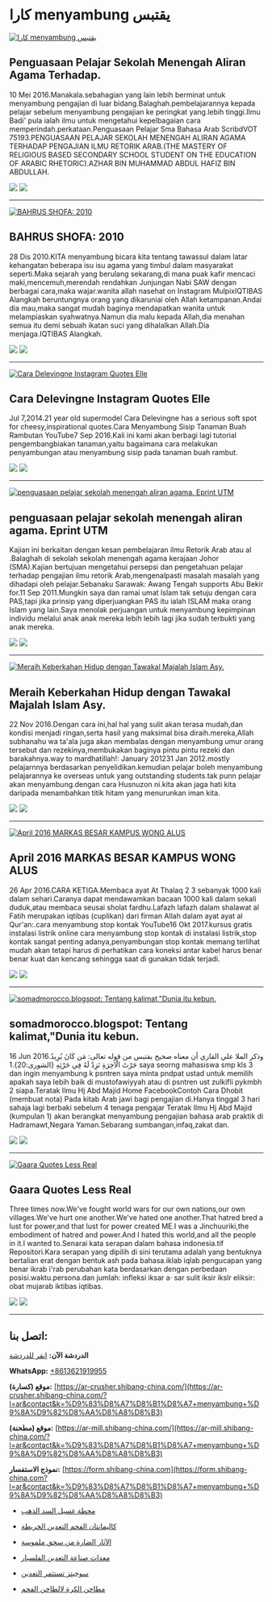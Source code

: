 # كارا menyambung يقتبس

<a href="https://swt.shibang-china.com/?l=ar&img&k=%D9%83%D8%A7%D8%B1%D8%A7+menyambung+%D9%8A%D9%82%D8%AA%D8%A8%D8%B3" target="_blank">![كارا menyambung يقتبس](http://static.shibang-china.com/all-800x300/1367.jpg)</a>

## Penguasaan Pelajar Sekolah Menengah Aliran Agama Terhadap.
10 Mei 2016.Manakala.sebahagian yang lain lebih berminat untuk menyambung pengajian di luar bidang.Balaghah.pembelajarannya kepada pelajar sebelum menyambung pengajian ke peringkat yang.lebih tinggi.Ilmu Badi&#39; pula ialah ilmu untuk mengetahui kepelbagaian cara memperindah.perkataan.Penguasaan Pelajar Sma Bahasa Arab ScribdVOT 75193.PENGUASAAN PELAJAR SEKOLAH MENENGAH ALIRAN AGAMA TERHADAP PENGAJIAN ILMU RETORIK ARAB.(THE MASTERY OF RELIGIOUS BASED SECONDARY SCHOOL STUDENT ON THE EDUCATION OF ARABIC RHETORIC).AZHAR BIN MUHAMMAD ABDUL HAFIZ BIN ABDULLAH.


<a href="https://whatsapp.shibangsoft.com/WhatsApp.php" target="_blank" title="WhatsApp">![](http://static.shibang-china.com/icon/whatsapp.png)</a> <a href="https://swt.shibang-china.com/?l=ar&icon&k=%D9%83%D8%A7%D8%B1%D8%A7+menyambung+%D9%8A%D9%82%D8%AA%D8%A8%D8%B3" target="_blank">![](http://static.shibang-china.com/icon/chat-ar.png)</a>

---

<a href="https://swt.shibang-china.com/?l=ar&img&k=%D9%83%D8%A7%D8%B1%D8%A7+menyambung+%D9%8A%D9%82%D8%AA%D8%A8%D8%B3" target="_blank">![BAHRUS SHOFA: 2010](http://static.shibang-china.com/all-800x300/751.jpg)</a>

## BAHRUS SHOFA: 2010
28 Dis 2010.KITA menyambung bicara kita tentang tawassul dalam latar kehangatan beberapa isu isu agama yang timbul dalam masyarakat seperti.Maka sejarah yang berulang sekarang,di mana puak kafir mencaci maki,mencemuh,merendah rendahkan Junjungan Nabi SAW dengan berbagai cara,maka wajar.wanita allah nasehat on Instagram MulpixIQTIBAS Alangkah beruntungnya orang yang dikaruniai oleh Allah ketampanan.Andai dia mau,maka sangat mudah baginya mendapatkan wanita untuk melampiaskan syahwatnya.Namun dia malu kepada Allah,dia menahan semua itu demi sebuah ikatan suci yang dihalalkan Allah.Dia menjaga.IQTIBAS Alangkah.


<a href="https://whatsapp.shibangsoft.com/WhatsApp.php" target="_blank" title="WhatsApp">![](http://static.shibang-china.com/icon/whatsapp.png)</a> <a href="https://swt.shibang-china.com/?l=ar&icon&k=%D9%83%D8%A7%D8%B1%D8%A7+menyambung+%D9%8A%D9%82%D8%AA%D8%A8%D8%B3" target="_blank">![](http://static.shibang-china.com/icon/chat-ar.png)</a>

---

<a href="https://swt.shibang-china.com/?l=ar&img&k=%D9%83%D8%A7%D8%B1%D8%A7+menyambung+%D9%8A%D9%82%D8%AA%D8%A8%D8%B3" target="_blank">![Cara Delevingne Instagram Quotes Elle](http://static.shibang-china.com/all-800x300/740.jpg)</a>

## Cara Delevingne Instagram Quotes Elle
Jul 7,2014.21 year old supermodel Cara Delevingne has a serious soft spot for cheesy,inspirational quotes.Cara Menyambung Sisip Tanaman Buah Rambutan YouTube7 Sep 2016.Kali ini kami akan berbagi lagi tutorial pengembangbiakan tanaman,yaitu bagaimana cara melakukan penyambungan atau menyambung sisip pada tanaman buah rambut.


<a href="https://whatsapp.shibangsoft.com/WhatsApp.php" target="_blank" title="WhatsApp">![](http://static.shibang-china.com/icon/whatsapp.png)</a> <a href="https://swt.shibang-china.com/?l=ar&icon&k=%D9%83%D8%A7%D8%B1%D8%A7+menyambung+%D9%8A%D9%82%D8%AA%D8%A8%D8%B3" target="_blank">![](http://static.shibang-china.com/icon/chat-ar.png)</a>

---

<a href="https://swt.shibang-china.com/?l=ar&img&k=%D9%83%D8%A7%D8%B1%D8%A7+menyambung+%D9%8A%D9%82%D8%AA%D8%A8%D8%B3" target="_blank">![penguasaan pelajar sekolah menengah aliran agama. Eprint UTM](http://static.shibang-china.com/all-800x300/398.jpg)</a>

## penguasaan pelajar sekolah menengah aliran agama. Eprint UTM
Kajian ini berkaitan dengan kesan pembelajaran ilmu Retorik Arab atau al .Balaghah di sekolah sekolah menengah agama kerajaan Johor (SMA).Kajian bertujuan mengetahui persepsi dan pengetahuan pelajar terhadap pengajian ilmu retorik Arab,mengenalpasti masalah masalah yang dihadapi oleh pelajar.Sebanaku Sarawak: Awang Tengah supports Abu Bekir for.11 Sep 2011.Mungkin saya dan ramai umat Islam tak setuju dengan cara PAS,tapi jika prinsip yang diperjuangkan PAS itu ialah ISLAM maka orang Islam yang lain.Saya menolak perjuangan untuk menyambung kepimpinan individu melalui anak anak mereka lebih lebih lagi jika sudah terbukti yang anak mereka.


<a href="https://whatsapp.shibangsoft.com/WhatsApp.php" target="_blank" title="WhatsApp">![](http://static.shibang-china.com/icon/whatsapp.png)</a> <a href="https://swt.shibang-china.com/?l=ar&icon&k=%D9%83%D8%A7%D8%B1%D8%A7+menyambung+%D9%8A%D9%82%D8%AA%D8%A8%D8%B3" target="_blank">![](http://static.shibang-china.com/icon/chat-ar.png)</a>

---

<a href="https://swt.shibang-china.com/?l=ar&img&k=%D9%83%D8%A7%D8%B1%D8%A7+menyambung+%D9%8A%D9%82%D8%AA%D8%A8%D8%B3" target="_blank">![Meraih Keberkahan Hidup dengan Tawakal Majalah Islam Asy.](http://static.shibang-china.com/all-800x300/215.jpg)</a>

## Meraih Keberkahan Hidup dengan Tawakal Majalah Islam Asy.
22 Nov 2016.Dengan cara ini,hal hal yang sulit akan terasa mudah,dan kondisi menjadi ringan,serta hasil yang maksimal bisa diraih.mereka,Allah subhanahu wa ta&#39;ala juga akan membalas dengan menyambung umur orang tersebut dan rezekinya,membukakan baginya pintu pintu rezeki dan barakahnya.way to mardhatillah!: January 201231 Jan 2012.mostly pelajarnnya berdasarkan penyelidikan.kemudian pelajar boleh menyambung pelajarannya ke overseas untuk yang outstanding students.tak punn pelajar akan menyambung.dengan cara Husnuzon ni.kita akan jaga hati kita daripada menambahkan titik hitam yang menurunkan iman kita.


<a href="https://whatsapp.shibangsoft.com/WhatsApp.php" target="_blank" title="WhatsApp">![](http://static.shibang-china.com/icon/whatsapp.png)</a> <a href="https://swt.shibang-china.com/?l=ar&icon&k=%D9%83%D8%A7%D8%B1%D8%A7+menyambung+%D9%8A%D9%82%D8%AA%D8%A8%D8%B3" target="_blank">![](http://static.shibang-china.com/icon/chat-ar.png)</a>

---

<a href="https://swt.shibang-china.com/?l=ar&img&k=%D9%83%D8%A7%D8%B1%D8%A7+menyambung+%D9%8A%D9%82%D8%AA%D8%A8%D8%B3" target="_blank">![April 2016 MARKAS BESAR KAMPUS WONG ALUS](http://static.shibang-china.com/all-800x300/323.jpg)</a>

## April 2016 MARKAS BESAR KAMPUS WONG ALUS
26 Apr 2016.CARA KETIGA.Membaca ayat At Thalaq 2 3 sebanyak 1000 kali dalam sehari.Caranya dapat mendawamkan bacaan 1000 kali dalam sekali duduk,atau membaca seusai sholat fardhu.Lafazh lafazh dalam shalawat al Fatih merupakan iqtibas (cuplikan) dari firman Allah dalam ayat ayat al Qur&#39;an:.cara menyambung stop kontak YouTube16 Okt 2017.kursus gratis instalasi listrik online cara menyambung stop kontak di instalasi listrik,stop kontak sangat penting adanya,penyambungan stop kontak memang terlihat mudah akan tetapi harus di perhatikan cara koneksi antar kabel harus benar benar kuat dan kencang sehingga saat di gunakan tidak terjadi.


<a href="https://whatsapp.shibangsoft.com/WhatsApp.php" target="_blank" title="WhatsApp">![](http://static.shibang-china.com/icon/whatsapp.png)</a> <a href="https://swt.shibang-china.com/?l=ar&icon&k=%D9%83%D8%A7%D8%B1%D8%A7+menyambung+%D9%8A%D9%82%D8%AA%D8%A8%D8%B3" target="_blank">![](http://static.shibang-china.com/icon/chat-ar.png)</a>

---

<a href="https://swt.shibang-china.com/?l=ar&img&k=%D9%83%D8%A7%D8%B1%D8%A7+menyambung+%D9%8A%D9%82%D8%AA%D8%A8%D8%B3" target="_blank">![somadmorocco.blogspot: Tentang kalimat,&quot;Dunia itu kebun.](http://static.shibang-china.com/all-800x300/1359.jpg)</a>

## somadmorocco.blogspot: Tentang kalimat,&quot;Dunia itu kebun.
16 Jun 2016.وذكر الملا علي القاري أن معناه صحيح يقتبس من قوله تعالى: مَن كَانَ يُرِيدُ حَرْثَ الْآخِرَةِ نَزِدْ لَهُ فِي حَرْثِهِ {الشورى:20}.1 saya seorng mahasiswa smp kls 3 dan ingin menyambung k psntren saya minta pndpat ustad untuk memilih apakah saya lebih baik di mustofawiyyah atau di psntren ust zulkifli pykmbh 2 siapa.Teratak Ilmu Hj Abd Majid Home FacebookContoh Cara Dhobit (membuat nota) Pada kitab Arab jawi bagi pengajian di.Hanya tinggal 3 hari sahaja lagi berbaki sebelum 4 tenaga pengajar Teratak Ilmu Hj Abd Majid (kumpulan 1) akan berangkat menyambung pengajian bahasa arab praktik di Hadramawt,Negara Yaman.Sebarang sumbangan,infaq,zakat dan.


<a href="https://whatsapp.shibangsoft.com/WhatsApp.php" target="_blank" title="WhatsApp">![](http://static.shibang-china.com/icon/whatsapp.png)</a> <a href="https://swt.shibang-china.com/?l=ar&icon&k=%D9%83%D8%A7%D8%B1%D8%A7+menyambung+%D9%8A%D9%82%D8%AA%D8%A8%D8%B3" target="_blank">![](http://static.shibang-china.com/icon/chat-ar.png)</a>

---

<a href="https://swt.shibang-china.com/?l=ar&img&k=%D9%83%D8%A7%D8%B1%D8%A7+menyambung+%D9%8A%D9%82%D8%AA%D8%A8%D8%B3" target="_blank">![Gaara Quotes Less Real](http://static.shibang-china.com/all-800x300/390.jpg)</a>

## Gaara Quotes Less Real
Three times now.We&#39;ve fought world wars for our own nations,our own villages.We&#39;ve hurt one another.We&#39;ve hated one another.That hatred bred a lust for power,and that lust for power created ME.I was a Jinchuuriki,the embodiment of hatred and power.And I hated this world,and all the people in it.I wanted to.Senarai kata serapan dalam bahasa indonesia.tif Repositori.Kara serapan yang dipilih di sini terutama adalah yang bentuknya bertalian erat dengan bentuk ash pada bahasa.iklab iqlab pengucapan yang benar ikrab i&#39;rab perubahan kata berdasarkan dengan perbedaan posisi.waktu.persona.dan jumlah: infleksi iksar a· sar sulit iksir ikslr eliksir: obat mujarab iktibas iqtibas.


<a href="https://whatsapp.shibangsoft.com/WhatsApp.php" target="_blank" title="WhatsApp">![](http://static.shibang-china.com/icon/whatsapp.png)</a> <a href="https://swt.shibang-china.com/?l=ar&icon&k=%D9%83%D8%A7%D8%B1%D8%A7+menyambung+%D9%8A%D9%82%D8%AA%D8%A8%D8%B3" target="_blank">![](http://static.shibang-china.com/icon/chat-ar.png)</a>

---
## اتصل بنا:

**الدردشة الآن:** [انقر للدردشة](https://swt.shibang-china.com?l=ar&contact&k=%D9%83%D8%A7%D8%B1%D8%A7+menyambung+%D9%8A%D9%82%D8%AA%D8%A8%D8%B3)

**WhatsApp:**  [+8613621919955](https://whatsapp.shibangsoft.com/WhatsApp.php)

**موقع (كسارة):** [https://ar-crusher.shibang-china.com/](https://ar-crusher.shibang-china.com/?l=ar&contact&k=%D9%83%D8%A7%D8%B1%D8%A7+menyambung+%D9%8A%D9%82%D8%AA%D8%A8%D8%B3)

**موقع (مطحنة):** [https://ar-mill.shibang-china.com/](https://ar-mill.shibang-china.com/?l=ar&contact&k=%D9%83%D8%A7%D8%B1%D8%A7+menyambung+%D9%8A%D9%82%D8%AA%D8%A8%D8%B3)

**نموذج الاستفسار:** [https://form.shibang-china.com](https://form.shibang-china.com?l=ar&contact&k=%D9%83%D8%A7%D8%B1%D8%A7+menyambung+%D9%8A%D9%82%D8%AA%D8%A8%D8%B3)

* [محطة غسيل السد الذهب](../24/%D9%85%D8%AD%D8%B7%D8%A9%20%D8%BA%D8%B3%D9%8A%D9%84%20%D8%A7%D9%84%D8%B3%D8%AF%20%D8%A7%D9%84%D8%B0%D9%87%D8%A8.md)

* [كاليمانتان الفحم التعدين الخريطة](../21/%D9%83%D8%A7%D9%84%D9%8A%D9%85%D8%A7%D9%86%D8%AA%D8%A7%D9%86%20%D8%A7%D9%84%D9%81%D8%AD%D9%85%20%D8%A7%D9%84%D8%AA%D8%B9%D8%AF%D9%8A%D9%86%20%D8%A7%D9%84%D8%AE%D8%B1%D9%8A%D8%B7%D8%A9.md)

* [الآثار الضارة من سحق ملموسة](../23/%D8%A7%D9%84%D8%A2%D8%AB%D8%A7%D8%B1%20%D8%A7%D9%84%D8%B6%D8%A7%D8%B1%D8%A9%20%D9%85%D9%86%20%D8%B3%D8%AD%D9%82%20%D9%85%D9%84%D9%85%D9%88%D8%B3%D8%A9.md)

* [معدات صناعة التعدين الفلسبار](../25/%D9%85%D8%B9%D8%AF%D8%A7%D8%AA%20%D8%B5%D9%86%D8%A7%D8%B9%D8%A9%20%D8%A7%D9%84%D8%AA%D8%B9%D8%AF%D9%8A%D9%86%20%D8%A7%D9%84%D9%81%D9%84%D8%B3%D8%A8%D8%A7%D8%B1.md)

* [سوجيتز تستثمر التعدين](../23/%D8%B3%D9%88%D8%AC%D9%8A%D8%AA%D8%B2%20%D8%AA%D8%B3%D8%AA%D8%AB%D9%85%D8%B1%20%D8%A7%D9%84%D8%AA%D8%B9%D8%AF%D9%8A%D9%86.md)

* [مطاحن الكرة لالطاحن الفحم](../24/%D9%85%D8%B7%D8%A7%D8%AD%D9%86%20%D8%A7%D9%84%D9%83%D8%B1%D8%A9%20%D9%84%D8%A7%D9%84%D8%B7%D8%A7%D8%AD%D9%86%20%D8%A7%D9%84%D9%81%D8%AD%D9%85.md)
